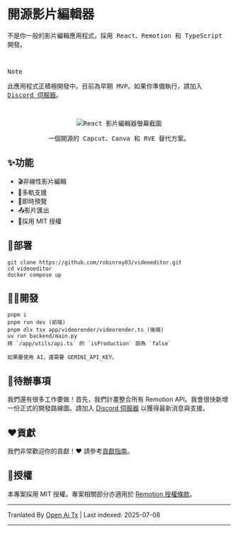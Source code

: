 <samp>
  
<h1>開源影片編輯器</h1>
<p>不是你一般的影片編輯應用程式，採用 React、Remotion 和 TypeScript 開發。</p>
<br />

> [!NOTE]  
> 此應用程式正積極開發中。目前為早期 MVP。如果你準備執行，請加入 [Discord 伺服器](https://discord.gg/GSknuxubZK)。

<br />

<p align="center">
  <img src="https://raw.githubusercontent.com/robinroy03/videoeditor/main/public/screenshot-app.png" alt="React 影片編輯器螢幕截圖">
</p>
<p align="center">一個開源的 Capcut、Canva 和 RVE 替代方案。</p>
</samp>

## ✨功能

- 🎬非線性影片編輯
- 🔀多軌支援
- 👀即時預覽
- 📤影片匯出
- 📜採用 MIT 授權

## 🐋部署

```
git clone https://github.com/robinroy03/videoeditor.git
cd videoeditor
docker compose up
```

## 🧑‍💻開發

```
pnpm i
pnpm run dev (前端)
pnpm dlx tsx app/videorender/videorender.ts (後端)
uv run backend/main.py
將 `/app/utils/api.ts` 的 `isProduction` 設為 `false`

如果要使用 AI，還需要 GEMINI_API_KEY。
```

## 📃待辦事項

我們還有很多工作要做！首先，我們計畫整合所有 Remotion API。我會很快新增一份正式的開發路線圖。請加入 [Discord 伺服器](https://discord.com/invite/GSknuxubZK) 以獲得最新消息與支援。

## ❤️貢獻

我們非常歡迎你的貢獻！❤️ 請參考[貢獻指南](https://raw.githubusercontent.com/robinroy03/videoeditor/main/CONTRIBUTING.md)。

## 📜授權

本專案採用 MIT 授權。專案相關部分亦適用於 [Remotion 授權條款](https://github.com/remotion-dev/remotion/blob/main/LICENSE.md)。

---

Tranlated By [Open Ai Tx](https://github.com/OpenAiTx/OpenAiTx) | Last indexed: 2025-07-08

---